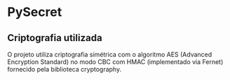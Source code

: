 # PySecret

## Criptografia utilizada 

<p> O projeto utiliza criptografia simétrica com o algoritmo AES (Advanced Encryption Standard) no modo CBC com HMAC (implementado via Fernet) fornecido pela biblioteca cryptography. </p>

